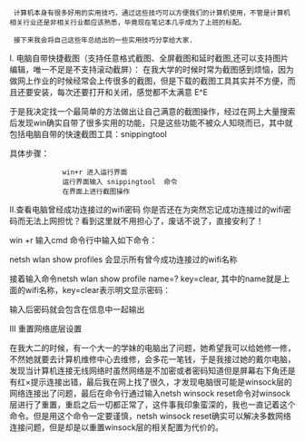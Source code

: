 
     计算机本身有很多好用的实用技巧，通过这些技巧可以方便我们的计算机使用，不管是计算机相关行业还是非相关行业都应该熟悉，毕竟现在笔记本几乎成为了上班的标配。

     接下来我会将自己这些年总结出的一些实用技巧分享给大家.

I. 电脑自带快捷截图（支持任意格式截图、全屏截图和延时截图,还可以支持图片编辑，唯一不足是不支持滚动截屏）：
    在我大学的时候时常为截图感到烦恼，因为做网上作业的时候经常会上传很多的截图，但是下载的截图工具其实并不方便，而且还要安装，每次还要打开和关闭，感觉都不太满意 E^E

于是我决定找一个最简单的方法做出让自己满意的截图操作，经过在网上大量搜索后发现win确实自带了很多实用的功能，只是这些功能不被众人知晓而已，其中就包括电脑自带的快速截图工具：snippingtool

具体步骤：

                 win+r 进入运行界面
                 运行界面输入 snippingtool  命令
                 在界面上进行截图操作


II.查看电脑曾经成功连接过的wifi密码
你是否还在为突然忘记成功连接过的wifi密码而无法上网担忧？看到这里就不用担心了，废话不说了，直接安利了！

   win +r
   输入cmd
   命令行中输入如下命令：

 netsh wlan show profiles   会显示所有曾今成功连接过的wifi名称

 接着输入命令netsh wlan show profile name=?  key=clear,  其中的name就是上面的wifi名称，key=clear表示明文显示密码：

 输入后密码就会包含在信息中一起输出
 
III  重置网络底层设置

在我大二的时候，有一个大一的学妹的电脑出了问题，她希望我可以给她修一修，不然她就要去计算机维修中心去维修，会多花一笔钱，于是我接过她的戴尔电脑，发现当计算机连接无线网络时虽然网络是不加密或者密码知道但是屏幕右下角还是有红×提示连接出错，最后我在网上找了很久，才发现电脑很可能是winsock层的网络连接出了问题，最后在命令行通过输入netsh winsock reset命令对winsock层进行了重置，重启之后一切都正常了，这件事我印象蛮深的，我也一直记着这个命令。但是用这个命令一定要谨慎，netsh winsock reset确实可以解决多数网络连接问题，但是却是以重置winsock层的相关配置为代价的。


 
